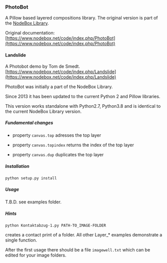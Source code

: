### PhotoBot ###

A Pillow based layered compositions library. The original version is part of the [NodeBox Library](https://github.com/karstenw/Library).


Original documentation:
[https://www.nodebox.net/code/index.php/PhotoBot](https://www.nodebox.net/code/index.php/PhotoBot)


#### Landslide ####
A Photobot demo by Tom de Smedt.
[https://www.nodebox.net/code/index.php/Landslide](https://www.nodebox.net/code/index.php/Landslide)


PhotoBot was initially a part of the NodeBox Library.

Since 2013 it has been updated to the current Python 2 and Pillow libraries.

This version works standalone with Python2.7, Python3.8 and is identical to the current NodeBox Library version.



##### Fundamental changes #####

- property `canvas.top` adresses the top layer

- property `canvas.topindex` returns the index of the top layer

- property `canvas.dup` duplicates the top layer



##### Installation #####
`python setup.py install`

##### Usage #####

T.B.D. see examples folder.

##### Hints #####

`python Kontaktabzug-1.py PATH-TO_IMAGE-FOLDER`

creates a contact print of a folder. All other Layer_* examples demonstrate a single function.

After the first usage there should be a file `imagewell.txt` which can be edited for your image folders.

